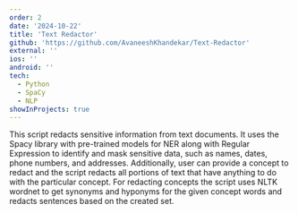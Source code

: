 ```yaml
---
order: 2
date: '2024-10-22'
title: 'Text Redactor'
github: 'https://github.com/AvaneeshKhandekar/Text-Redactor'
external: ''
ios: ''
android: ''
tech:
  - Python
  - SpaCy
  - NLP
showInProjects: true
---
```


This script redacts sensitive information from text documents. It uses the Spacy library with pre-trained models for NER along with Regular Expression to identify and mask sensitive data, such as names, dates, phone numbers, and addresses. Additionally, user can provide a concept to redact and the script redacts all portions of text that have anything to do with the particular concept. For redacting concepts the script uses NLTK wordnet to get synonyms and hyponyms for the given concept words and redacts sentences based on the created set.